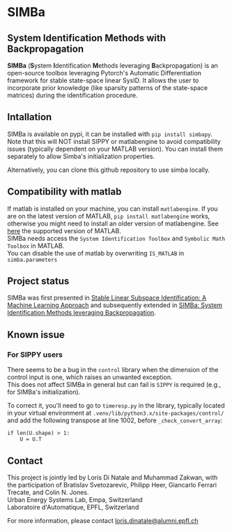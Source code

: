 # SIMBa
## System Identification Methods with Backpropagation

**SIMBa** (**S**ystem **I**dentification **M**ethods leveraging **B**ackpropagation) is an open-source toolbox leveraging Pytorch's Automatic Differentiation framework for stable state-space linear SysID. It allows the user to incorporate prior knowledge (like sparsity patterns of the state-space matrices) during the identification procedure.

## Intallation
SIMBa is available on pypi, it can be installed with `pip install simbapy`.  
Note that this will NOT install SIPPY or matlabengine to avoid compatibility issues (typically dependent on your MATLAB version). You can install them separately to allow Simba's initialization properties.

Alternatively, you can clone this github repository to use simba locally.

## Compatibility with matlab
If matlab is installed on your machine, you can install `matlabengine`. If you are on the latest version of MATLAB, `pip install matlabengine` works, otherwise you might need to install an older version of matlabengine. See [here](https://pypi.org/project/matlabengine) the supported version of MATLAB.  
SIMBa needs access the `System Identification Toolbox` and `Symbolic Math Toolbox` in MATLAB.  
You can disable the use of matlab by overwriting `IS_MATLAB` in `simba.parameters`

## Project status
SIMBa was first presented in [Stable Linear Subspace Identification: A Machine Learning Approach](https://arxiv.org/pdf/2311.03197.pdf) and subsequently extended in [SIMBa: System Identification Methods leveraging Backpropagation](https://arxiv.org/pdf/2311.13889.pdf).

## Known issue
### For SIPPY users
There seems to be a bug in the `control` library when the dimension of the control input is one, which raises an unwanted exception.  
This does not affect SIMBa in general but can fail is `SIPPY` is required (e.g., for SIMBa's initialization).

To correct it, you'll need to go to `timeresp.py` in the library, typically located in your virtual environment at `.venv/lib/python3.x/site-packages/control/` and add the following transpose at line 1002, before `_check_convert_array`:

    if len(U.shape) > 1:
        U = U.T

## Contact

This project is jointly led by Loris Di Natale and Muhammad Zakwan, with the participation of Bratislav Svetozarevic, Philipp Heer, Giancarlo Ferrari Trecate, and Colin N. Jones.  
Urban Energy Systems Lab, Empa, Switzerland  
Laboratoire d'Automatique, EPFL, Switzerland  

For more information, please contact loris.dinatale@alumni.epfl.ch